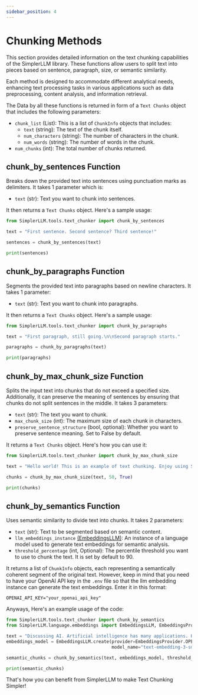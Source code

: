 ```yaml
---
sidebar_position: 4
--- 
```


# Chunking Methods

This section provides detailed information on the text chunking capabilities of the SimplerLLM library. These functions allow users to split text into pieces based on sentence, paragraph, size, or semantic similarity.

Each method is designed to accommodate different analytical needs, enhancing text processing tasks in various applications such as data preprocessing, content analysis, and information retrieval.

The Data by all these functions is returned in form of a `Text Chunks` object that includes the following parameters:
- `chunk_list` (List): This is a list of `ChunkInfo` objects that includes:
    - `text` (string): The text of the chunk itself.
    - `num_characters` (string): The number of characters in the chunk.
    - `num_words` (string): The number of words in the chunk.
- `num_chunks` (int): The total number of chunks returned.

## chunk_by_sentences Function

Breaks down the provided text into sentences using punctuation marks as delimiters. It takes 1 parameter which is:
- `text` (str): Text you want to chunk into sentences.

It then returns a `Text Chunks` object. Here's a sample usage:

```python
from SimplerLLM.tools.text_chunker import chunk_by_sentences

text = "First sentence. Second sentence? Third sentence!"

sentences = chunk_by_sentences(text)

print(sentences)
```

## chunk_by_paragraphs Function

Segments the provided text into paragraphs based on newline characters. It takes 1 parameter:
- `text` (str): Text you want to chunk into paragraphs.

It then returns a `Text Chunks` object. Here's a sample usage:

```python
from SimplerLLM.tools.text_chunker import chunk_by_paragraphs

text = "First paragraph, still going.\n\nSecond paragraph starts."

paragraphs = chunk_by_paragraphs(text)

print(paragraphs)
```

## chunk_by_max_chunk_size Function

Splits the input text into chunks that do not exceed a specified size. Additionally, it can preserve the meaning of sentences by ensuring that chunks do not split sentences in the middle. It takes 3 parameters:
- `text` (str): The text you want to chunk.
- `max_chunk_size` (int): The maximum size of each chunk in characters.
- `preserve_sentence_structure` (bool, optional): Whether you want to preserve sentence meaning. Set to False by default.

It returns a `Text Chunks` object. Here's how you can use it:

```python
from SimplerLLM.tools.text_chunker import chunk_by_max_chunk_size

text = "Hello world! This is an example of text chunking. Enjoy using SimplerLLM."

chunks = chunk_by_max_chunk_size(text, 50, True)

print(chunks)
```

## chunk_by_semantics Function

Uses semantic similarity to divide text into chunks. It takes 2 parameters:
- `text` (str): Text to be segmented based on semantic content.
- `llm_embeddings_instance` [(EmbeddingsLLM)](https://docs.simplerllm.com/Vector%20Storage/Vector%20Embeddings): An instance of a language model used to generate text embeddings for semantic analysis.
- `threshold_percentage` (int, Optional): The percentile threshold you want to use to chunk the text. It is set by default to 90.

It returns a list of `ChunkInfo` objects, each representing a semantically coherent segment of the original text. However, keep in mind that you need to have your OpenAI API key in the `.env` file so that the llm embedding instance can generate the text embeddings. Enter it in this format:

```
OPENAI_API_KEY="your_openai_api_key"
```

Anyways, Here's an example usage of the code:

```python
from SimplerLLM.tools.text_chunker import chunk_by_semantics
from SimplerLLM.language.embeddings import EmbeddingsLLM, EmbeddingsProvider

text = "Discussing AI. Artificial intelligence has many applications. However, Dogs like bones"
embeddings_model = EmbeddingsLLM.create(provider=EmbeddingsProvider.OPENAI,
                                        model_name="text-embedding-3-small")

semantic_chunks = chunk_by_semantics(text, embeddings_model, threshold_percentage=80)

print(semantic_chunks)
```
That's how you can benefit from SimplerLLM to make Text Chunking Simpler!